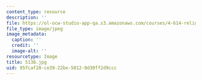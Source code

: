 ```yaml
---
content_type: resource
description: ''
file: https://ol-ocw-studio-app-qa.s3.amazonaws.com/courses/4-614-religious-architecture-and-islamic-cultures-fall-2002/95fcaf20ce3922be50120d30ff2d9ccc_5138.jpg
file_type: image/jpeg
image_metadata:
  caption: ''
  credit: ''
  image-alt: ''
resourcetype: Image
title: 5138.jpg
uid: 95fcaf20-ce39-22be-5012-0d30ff2d9ccc
---
```

